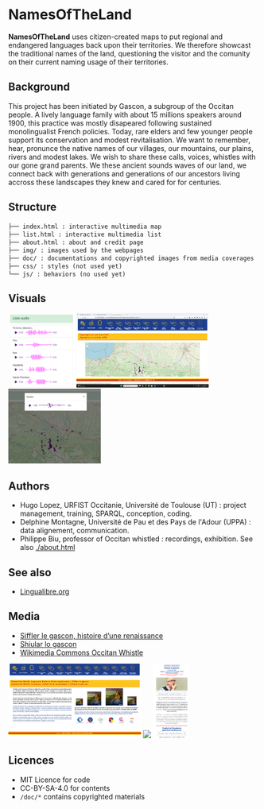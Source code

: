 # NamesOfTheLand

**NamesOfTheLand** uses citizen-created maps to put regional and endangered languages back upon their territories. We therefore showcast the traditional names of the land, questioning the visitor and the comunity on their current naming usage of their territories. 

## Background
This project has been initiated by Gascon, a subgroup of the Occitan people. A lively language family with about 15 millions speakers around 1900, this practice was mostly disapeared following sustained monolingualist French policies. Today, rare elders and few younger people support its conservation and modest revitalisation. We want to remember, hear, pronunce the native names of our villages, our mountains, our plains, rivers and modest lakes. We wish to share these calls, voices, whistles with our gone grand parents. We these ancient sounds waves of our land, we connect back with generations and generations of our ancestors living accross these landscapes they knew and cared for for centuries.

## Structure 
```
├── index.html : interactive multimedia map
├── list.html : interactive multimedia list
├── about.html : about and credit page
├── img/ : images used by the webpages
├── doc/ : documentations and copyrighted images from media coverages
├── css/ : styles (not used yet)
└── js/ : behaviors (no used yet)
```

## Visuals
<img src="doc/NamesOfTheLand-List.png" style="height:150px;"/> <img src="doc/NamesOfTheLands-Expo-App.png" style="height:150px;"/> <img src="doc/NamesOfTheLand-map.png" style="height:150px;"/>

## Authors
- Hugo Lopez, URFIST Occitanie, Université de Toulouse (UT) : project management, training, SPARQL, conception, coding.
- Delphine Montagne, Université de Pau et des Pays de l'Adour (UPPA) : data alignement, communication.
- Philippe Biu, professor of Occitan whistled : recordings, exhibition.
See also [./about.html](https://hugolpz.github.io/NamesOfTheLand/about.html)

## See also
- [Lingualibre.org](https://lingualibre.org)

## Media
- [Siffler le gascon, histoire d’une renaissance](https://www.anglet.fr/sorties/agendas/detail-dun-agenda/actualites/siffler-le-gascon-histoire-dune-renaissance/)
- [Shiular lo gascon](https://www.calameo.com/villeanglet/read/0002051056b581caa133c)
- [Wikimedia Commons Occitan Whistle](https://commons.wikimedia.org/wiki/Category:Lingua_Libre_pronunciation-other_(Q117707514))

<img src="doc/NamesOfTheLands-Expo-App-Intro.png" style="height:150px;"/> <img src="doc/Ville d'Anglet, site officiel - Siffler le gascon, histoire d’une renaissance.png" style="height:150px;"/> <img src="./doc/2024_Shiular_lo_gascon.png" style="height:150px;"/>

## Licences
- MIT Licence for code
- CC-BY-SA-4.0 for contents
- `/doc/*` contains copyrighted materials
